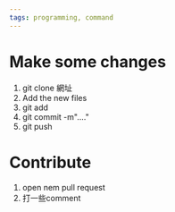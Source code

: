 ```yaml
---
tags: programming, command
---
```

# Make some changes

1. git clone 網址
2. Add the new files
3. git add 
4. git commit -m"...." 
5. git push

# Contribute

1. open nem pull request
2. 打一些comment
